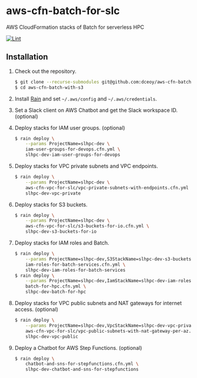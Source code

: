 aws-cfn-batch-for-slc
=====================

AWS CloudFormation stacks of Batch for serverless HPC

[![Lint](https://github.com/dceoy/aws-cfn-batch-with-s3/actions/workflows/lint.yml/badge.svg)](https://github.com/dceoy/aws-cfn-batch-with-s3/actions/workflows/lint.yml)

Installation
------------

1.  Check out the repository.

    ```sh
    $ git clone --recurse-submodules git@github.com:dceoy/aws-cfn-batch-with-s3.git
    $ cd aws-cfn-batch-with-s3
    ```

2.  Install [Rain](https://github.com/aws-cloudformation/rain) and set `~/.aws/config` and `~/.aws/credentials`.

3.  Set a Slack client on AWS Chatbot and get the Slack workspace ID. (optional)

4.  Deploy stacks for IAM user groups. (optional)

    ```sh
    $ rain deploy \
        --params ProjectName=slhpc-dev \
        iam-user-groups-for-devops.cfn.yml \
        slhpc-dev-iam-user-groups-for-devops
    ```

5.  Deploy stacks for VPC private subnets and VPC endpoints.

    ```sh
    $ rain deploy \
        --params ProjectName=slhpc-dev \
        aws-cfn-vpc-for-slc/vpc-private-subnets-with-endpoints.cfn.yml \
        slhpc-dev-vpc-private
    ```

6.  Deploy stacks for S3 buckets.

    ```sh
    $ rain deploy \
        --params ProjectName=slhpc-dev \
        aws-cfn-vpc-for-slc/s3-buckets-for-io.cfn.yml \
        slhpc-dev-s3-buckets-for-io
    ```

7.  Deploy stacks for IAM roles and Batch.

    ```sh
    $ rain deploy \
        --params ProjectName=slhpc-dev,S3StackName=slhpc-dev-s3-buckets-for-io \
        iam-roles-for-batch-services.cfn.yml \
        slhpc-dev-iam-roles-for-batch-services
    $ rain deploy \
        --params ProjectName=slhpc-dev,IamStackName=slhpc-dev-iam-roles-for-batch-services,VpcStackName=slhpc-dev-vpc-private \
        batch-for-hpc.cfn.yml \
        slhpc-dev-batch-for-hpc
    ```

8.  Deploy stacks for VPC public subnets and NAT gateways for internet access. (optional)

    ```sh
    $ rain deploy \
        --params ProjectName=slhpc-dev,VpcStackName=slhpc-dev-vpc-private \
        aws-cfn-vpc-for-slc/vpc-public-subnets-with-nat-gateway-per-az.cfn.yml \
        slhpc-dev-vpc-public
    ```

9.  Deploy a Chatbot for AWS Step Functions. (optional)

    ```sh
    $ rain deploy \
        chatbot-and-sns-for-stepfunctions.cfn.yml \
        slhpc-dev-chatbot-and-sns-for-stepfunctions
    ```

